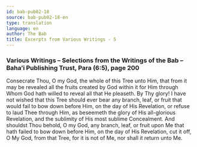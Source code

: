 ```yaml
---
id: bab-pub02-18
source: bab-pub02-18-en
type: translation
language: en
author: The Bab
title: Excerpts from Various Writings - 5
---
```

### Various Writings – Selections from the Writings of the Bab – Baha’i Publishing Trust, Para (6:5), page 200

Consecrate Thou, O my God, the whole of this Tree unto Him, that from it may be revealed all the fruits created by God within it for Him through Whom God hath willed to reveal all that He pleaseth. By Thy glory! I have not wished that this Tree should ever bear any branch, leaf, or fruit that would fail to bow down before Him, on the day of His Revelation, or refuse to laud Thee through Him, as beseemeth the glory of His all-glorious Revelation, and the sublimity of His most sublime Concealment. And shouldst Thou behold, O my God, any branch, leaf, or fruit upon Me that hath failed to bow down before Him, on the day of His Revelation, cut it off, O My God, from that Tree, for it is not of Me, nor shall it return unto Me.